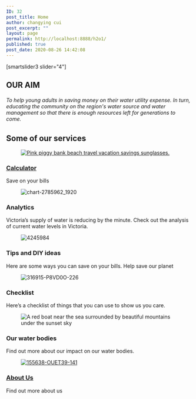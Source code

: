 ```yaml
---
ID: 32
post_title: Home
author: changying cui
post_excerpt: ""
layout: page
permalink: http://localhost:8888/h2o1/
published: true
post_date: 2020-08-26 14:42:08
---
```

[smartslider3 slider="4"]
<h2>OUR AIM</h2>
<h6>To help young adults in saving money on their water utility expense. In turn, educating the community on the region's water source and water management so that there is enough resources left for generations to come.</h6>
<h2>Some of our services</h2>
<figure><a href="http://localhost:8888/h2o1/calculator/"><img src="http://localhost:8888/h2o1/wp-content/uploads/elementor/thumbs/3133-scaled-ouo9pwqis4wx6twwprgti9pwj4zgyuacl3eiznr6gw.jpg" title="Pink piggy bank beach travel vacation savings sunglasses." alt="Pink piggy bank beach travel vacation savings sunglasses."></a></figure>
<h3><a href="http://localhost:8888/h2o1/calculator/">Calculator</a></h3>
Save on your bills
<figure><img src="http://localhost:8888/h2o1/wp-content/uploads/elementor/thumbs/chart-2785962_1920-oukxub8eoj6qigk5rtlp4snj7i0jmony8vcwbwj88w.jpg" title="chart-2785962_1920" alt="chart-2785962_1920"></figure>
<h3>Analytics</h3>
Victoria’s supply of water is reducing by the minute. Check out the analysis of current water levels in Victoria.
<figure><img src="http://localhost:8888/h2o1/wp-content/uploads/elementor/thumbs/4245984-scaled-ous1d5xs8tq1dgpnxkrw6zwosw1fuih1yyrkc7awzk.jpg" title="4245984" alt="4245984"></figure>
<h3>Tips and DIY ideas</h3>
Here are some ways  you can save on your bills.  Help save our planet
<figure><img src="http://localhost:8888/h2o1/wp-content/uploads/elementor/thumbs/316915-P8VD0O-226-scaled-oulau97x1brmdwufb3dffpmlj3ktm4dckz8z8ypim8.jpg" title="316915-P8VD0O-226" alt="316915-P8VD0O-226"></figure>
<h3>Checklist</h3>
Here’s a checklist of things that you can use to show us you care.
<figure><img src="http://localhost:8888/h2o1/wp-content/uploads/elementor/thumbs/9312-scaled-oulaol8xua0eej2pe57dwn3kmhi67svlgxom3x3y4g.jpg" title="Red boat near the sea surrounded by beautiful mountains under the sunset sky" alt="A red boat near the sea surrounded by beautiful mountains under the sunset sky"></figure>
<h3>Our water bodies</h3>
Find out more about our impact on our water bodies.
<figure><a href="http://localhost:8888/h2o1/about-us/"><img src="http://localhost:8888/h2o1/wp-content/uploads/elementor/thumbs/155638-OUET39-141-scaled-oulakq4tqspyo8oryh2lnm7cpgjukljblt4r2yu7pc.jpg" title="155638-OUET39-141" alt="155638-OUET39-141"></a></figure>
<h3><a href="http://localhost:8888/h2o1/about-us/">About Us</a></h3>
Find out more about us